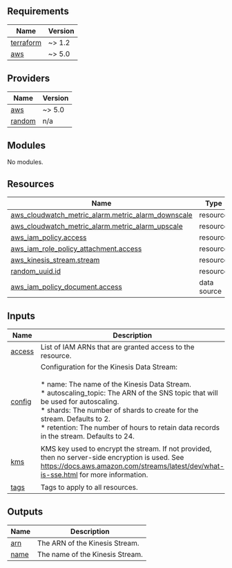 <!-- BEGIN_TF_DOCS -->
## Requirements

| Name | Version |
|------|---------|
| <a name="requirement_terraform"></a> [terraform](#requirement\_terraform) | ~> 1.2 |
| <a name="requirement_aws"></a> [aws](#requirement\_aws) | ~> 5.0 |

## Providers

| Name | Version |
|------|---------|
| <a name="provider_aws"></a> [aws](#provider\_aws) | ~> 5.0 |
| <a name="provider_random"></a> [random](#provider\_random) | n/a |

## Modules

No modules.

## Resources

| Name | Type |
|------|------|
| [aws_cloudwatch_metric_alarm.metric_alarm_downscale](https://registry.terraform.io/providers/hashicorp/aws/latest/docs/resources/cloudwatch_metric_alarm) | resource |
| [aws_cloudwatch_metric_alarm.metric_alarm_upscale](https://registry.terraform.io/providers/hashicorp/aws/latest/docs/resources/cloudwatch_metric_alarm) | resource |
| [aws_iam_policy.access](https://registry.terraform.io/providers/hashicorp/aws/latest/docs/resources/iam_policy) | resource |
| [aws_iam_role_policy_attachment.access](https://registry.terraform.io/providers/hashicorp/aws/latest/docs/resources/iam_role_policy_attachment) | resource |
| [aws_kinesis_stream.stream](https://registry.terraform.io/providers/hashicorp/aws/latest/docs/resources/kinesis_stream) | resource |
| [random_uuid.id](https://registry.terraform.io/providers/hashicorp/random/latest/docs/resources/uuid) | resource |
| [aws_iam_policy_document.access](https://registry.terraform.io/providers/hashicorp/aws/latest/docs/data-sources/iam_policy_document) | data source |

## Inputs

| Name | Description | Type | Default | Required |
|------|-------------|------|---------|:--------:|
| <a name="input_access"></a> [access](#input\_access) | List of IAM ARNs that are granted access to the resource. | `list(string)` | `[]` | no |
| <a name="input_config"></a> [config](#input\_config) | Configuration for the Kinesis Data Stream:<br><br>    * name: The name of the Kinesis Data Stream.<br>    * autoscaling\_topic: The ARN of the SNS topic that will be used for autoscaling.<br>    * shards: The number of shards to create for the stream. Defaults to 2.<br>    * retention: The number of hours to retain data records in the stream. Defaults to 24. | <pre>object({<br>    name              = string<br>    autoscaling_topic = string<br>    shards            = optional(number, 2)<br>    retention         = optional(number, 24)<br>  })</pre> | n/a | yes |
| <a name="input_kms"></a> [kms](#input\_kms) | KMS key used to encrypt the stream. If not provided, then no server-side encryption is used. See https://docs.aws.amazon.com/streams/latest/dev/what-is-sse.html for more information. | <pre>object({<br>    arn = string<br>    id  = string<br>  })</pre> | `null` | no |
| <a name="input_tags"></a> [tags](#input\_tags) | Tags to apply to all resources. | `map(any)` | `{}` | no |

## Outputs

| Name | Description |
|------|-------------|
| <a name="output_arn"></a> [arn](#output\_arn) | The ARN of the Kinesis Stream. |
| <a name="output_name"></a> [name](#output\_name) | The name of the Kinesis Stream. |
<!-- END_TF_DOCS -->